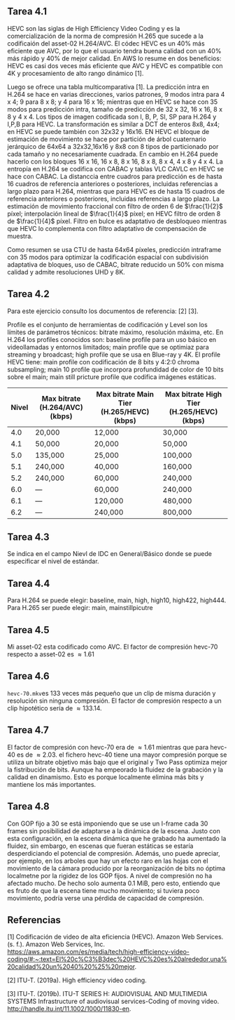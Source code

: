 ## Tarea 4.1

HEVC son las siglas de High Efficiency Video Coding y es la comercialización de la norma de compresión H.265 que sucede a la codificaión del asset-02 H.264/AVC. El códec HEVC es un 40% más eficiente que AVC, por lo que el usuario tendra buena calidad con un 40% más rápido y 40% de mejor calidad. En AWS lo resume en dos beneficios: HEVC es casi dos veces más eficiente que AVC y HEVC es compatible con 4K y procesamiento de alto rango dinámico [1].

Luego se ofrece una tabla multicomparativa [1]. La predicción intra en H.264 se hace en varias direcciones, varios patrones, 9 modos intra para 4 x 4; 9 para 8 x 8; y 4 para 16 x 16; mientras que en HEVC se hace con 35 modos para predicción intra, tamaño de predicción de 32 x 32, 16 x 16, 8 x 8 y 4 x 4. Los tipos de imagen codificada son I, B, P, SI, SP para H.264 y I,P,B para HEVC. La transformación es similar a DCT de enteros  8x8, 4x4; en HEVC se puede también con 32x32 y 16x16. EN HEVC el bloque de estimación de movimiento se hace por partición de árbol cuaternario jerárquico de 64x64 a 32x32,16x16 y 8x8 con 8 tipos de particionado por cada tamaño y no necesariamente cuadrada. En cambio en H.264 puede hacerlo con los bloques 16 x 16, 16 x 8, 8 x 16, 8 x 8, 8 x 4, 4 x 8 y 4 x 4. La entropía en H.264 se codifica con CABAC y tablas VLC CAVLC en HEVC se hace con CABAC. La distanccia entre cuadros para predicción es de hasta 16 cuadros de referencia anteriores o posteriores, incluidas referencias a largo plazo para H.264, mientras que para HEVC es de hasta 15 cuadros de referencia anteriores o posteriores, incluidas referencias a largo plazo. La estimación de movimiento fraccional con filtro de orden 6 de $\frac{1}{2}$ píxel; interpolación lineal de $\frac{1}{4}$ píxel; en HEVC filtro de orden 8 de $\frac{1}{4}$ píxel. Filtro en bulce es adaptativo de desbloqueo mientras que HEVC lo complementa con filtro adaptativo de compensación de muestra.

Como resumen se usa CTU de hasta 64x64 píxeles, predicción intraframe con 35 modos para optimizar la codificación espacial con subdivisión adaptativa de bloques, uso de CABAC, bitrate reducido un 50% con misma calidad y admite resoluciones UHD y 8K.

## Tarea 4.2

Para este ejercicio consulto los documentos de referencia: [2] [3].

Profile es el conjunto de herramientas de codificación y Level son los límites de parámetros técnicos: bitrate máximo, resolución máxima, etc. En H.264 los profiles conocidos son: baseline profile para un uso básico en videollamadas y entornos limitados; main profile que se optimiaz para streaming y broadcast; high profile que se usa en Blue-ray y 4K. El profile HEVC tiene: main profile con codificación de 8 bits y 4:2:0 chroma subsampling; main 10 profile que incorpora profundidad de color de 10 bits sobre el main; main still pricture profile que codifica imágenes estáticas.

| Nivel | Max bitrate (H.264/AVC) (kbps) | Max bitrate Main Tier (H.265/HEVC) (kbps) | Max bitrate High Tier (H.265/HEVC) (kbps) |
|-------|-------------------------------|------------------------------------------|------------------------------------------|
| 4.0   | 20,000                         | 12,000                                   | 30,000                                   |
| 4.1   | 50,000                         | 20,000                                   | 50,000                                   |
| 5.0   | 135,000                        | 25,000                                   | 100,000                                  |
| 5.1   | 240,000                        | 40,000                                   | 160,000                                  |
| 5.2   | 240,000                        | 60,000                                   | 240,000                                  |
| 6.0   | —                              | 60,000                                   | 240,000                                  |
| 6.1   | —                              | 120,000                                  | 480,000                                  |
| 6.2   | —                              | 240,000                                  | 800,000                                  |

## Tarea 4.3

Se indica en el campo Nievl de IDC en General/Básico donde se puede especificar el nivel de estándar.

## Tarea 4.4

Para H.264 se puede elegir: baseline, main, high, high10, high422, high444. Para H.265 ser puede elegir: main, mainstillpicutre

## Tarea 4.5

Mi asset-02 esta codificado como AVC. El factor de compresión hevc-70 respecto a asset-02 es $\approx 1.61$

## Tarea 4.6

`hevc-70.mkv`es 133 veces más pequeño que un clip de misma duración y resolución sin ninguna compresión. El factor de compresión respecto a un clip hipotético sería de $\approx 133.14$.

## Tarea 4.7

El factor de compresión con hevc-70 era de $\approx 1.61$ mientras que para hevc-40 es de $\approx 2.03$. el fichero hevc-40 tiene una mayor compresión porque se utiliza un bitrate objetivo más bajo que el original y Two Pass optimiza mejor la fistribución de bits. Aunque ha empeorado la fluidez de la grabación y la calidad en dinamismo. Esto es porque localmente elimina más bits y mantiene los más importantes.

## Tarea 4.8

Con GOP fijo a 30 se está imponiendo que se use un I-frame cada 30 frames sin posibilidad de adaptarse a la dinámica de la escena. Justo con esta configuración, en la escena dinámica que he grabado ha aumentado la fluidez, sin embargo, en escenas que fueran estáticas se estaría desperdiciando el potencial de compresión. Además, uno puede apreciar, por ejemplo, en los arboles que hay un efecto raro en las hojas con el movimiento de la cámara producido por la reorganización de bits no óptima localmetne por la rigidez de los GOP fijos. A nivel de compresión no ha afectado mucho. De hecho solo aumenta 0.1 MiB, pero esto, entiendo que es fruto de que la escena tiene mucho movimiento; si tuviera poco movimiento, podría verse una pérdida de capacidad de compresión.

## Referencias

[1] Codificación de video de alta eficiencia (HEVC). Amazon Web Services. (s. f.). Amazon Web Services, Inc. https://aws.amazon.com/es/media/tech/high-efficiency-video-coding/#:~:text=El%20c%C3%B3dec%20HEVC%20es%20alrededor,una%20calidad%20un%2040%20%25%20mejor.

[2] ITU-T. (2019a). High efficiency video coding.

[3] ITU-T. (2019b). ITU-T SERIES H: AUDIOVISUAL AND MULTIMEDIA SYSTEMS Infrastructure of audiovisual services-Coding of moving video. http://handle.itu.int/11.1002/1000/11830-en.